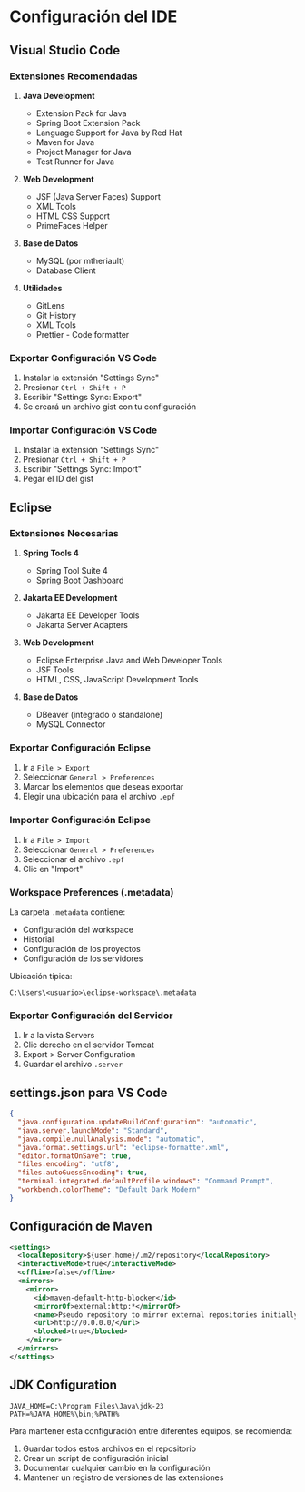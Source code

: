 # Configuración del IDE

## Visual Studio Code

### Extensiones Recomendadas
1. **Java Development**
   - Extension Pack for Java
   - Spring Boot Extension Pack
   - Language Support for Java by Red Hat
   - Maven for Java
   - Project Manager for Java
   - Test Runner for Java

2. **Web Development**
   - JSF (Java Server Faces) Support
   - XML Tools
   - HTML CSS Support
   - PrimeFaces Helper

3. **Base de Datos**
   - MySQL (por mtheriault)
   - Database Client

4. **Utilidades**
   - GitLens
   - Git History
   - XML Tools
   - Prettier - Code formatter

### Exportar Configuración VS Code
1. Instalar la extensión "Settings Sync"
2. Presionar `Ctrl + Shift + P`
3. Escribir "Settings Sync: Export"
4. Se creará un archivo gist con tu configuración

### Importar Configuración VS Code
1. Instalar la extensión "Settings Sync"
2. Presionar `Ctrl + Shift + P`
3. Escribir "Settings Sync: Import"
4. Pegar el ID del gist

## Eclipse

### Extensiones Necesarias
1. **Spring Tools 4**
   - Spring Tool Suite 4
   - Spring Boot Dashboard

2. **Jakarta EE Development**
   - Jakarta EE Developer Tools
   - Jakarta Server Adapters

3. **Web Development**
   - Eclipse Enterprise Java and Web Developer Tools
   - JSF Tools
   - HTML, CSS, JavaScript Development Tools

4. **Base de Datos**
   - DBeaver (integrado o standalone)
   - MySQL Connector

### Exportar Configuración Eclipse
1. Ir a `File > Export`
2. Seleccionar `General > Preferences`
3. Marcar los elementos que deseas exportar
4. Elegir una ubicación para el archivo `.epf`

### Importar Configuración Eclipse
1. Ir a `File > Import`
2. Seleccionar `General > Preferences`
3. Seleccionar el archivo `.epf`
4. Clic en "Import"

### Workspace Preferences (.metadata)
La carpeta `.metadata` contiene:
- Configuración del workspace
- Historial
- Configuración de los proyectos
- Configuración de los servidores

Ubicación típica:
```
C:\Users\<usuario>\eclipse-workspace\.metadata
```

### Exportar Configuración del Servidor
1. Ir a la vista Servers
2. Clic derecho en el servidor Tomcat
3. Export > Server Configuration
4. Guardar el archivo `.server`

## settings.json para VS Code
```json
{
  "java.configuration.updateBuildConfiguration": "automatic",
  "java.server.launchMode": "Standard",
  "java.compile.nullAnalysis.mode": "automatic",
  "java.format.settings.url": "eclipse-formatter.xml",
  "editor.formatOnSave": true,
  "files.encoding": "utf8",
  "files.autoGuessEncoding": true,
  "terminal.integrated.defaultProfile.windows": "Command Prompt",
  "workbench.colorTheme": "Default Dark Modern"
}
```

## Configuración de Maven
```xml
<settings>
  <localRepository>${user.home}/.m2/repository</localRepository>
  <interactiveMode>true</interactiveMode>
  <offline>false</offline>
  <mirrors>
    <mirror>
      <id>maven-default-http-blocker</id>
      <mirrorOf>external:http:*</mirrorOf>
      <name>Pseudo repository to mirror external repositories initially using HTTP.</name>
      <url>http://0.0.0.0/</url>
      <blocked>true</blocked>
    </mirror>
  </mirrors>
</settings>
```

## JDK Configuration
```
JAVA_HOME=C:\Program Files\Java\jdk-23
PATH=%JAVA_HOME%\bin;%PATH%
```

Para mantener esta configuración entre diferentes equipos, se recomienda:
1. Guardar todos estos archivos en el repositorio
2. Crear un script de configuración inicial
3. Documentar cualquier cambio en la configuración
4. Mantener un registro de versiones de las extensiones
